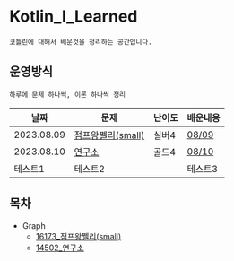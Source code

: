 # Kotlin_I_Learned
```text
코틀린에 대해서 배운것을 정리하는 공간입니다.
```
## 운영방식
```text
하루에 문제 하나씩, 이론 하나씩 정리
```
| 날짜         | 문제                                                  | 난이도 | 배운내용                                                                               |
|------------|-----------------------------------------------------|-----|--------------------------------------------------------------------------------------|
| 2023.08.09 | [점프왕쩰리(small)](https://www.acmicpc.net/problem/16173) | 실버4 |[08/09](https://github.com/jaehan4707/KIL/blob/main/Baekjoon/Graph/16173/08_09.md) |
| 2023.08.10 | [연구소](https://www.acmicpc.net/problem/14502)        | 골드4 |[08/10](https://github.com/jaehan4707/KIL/blob/main/Baekjoon/Graph/14502/08_10.md) |
| 테스트1       | 테스트2                                                |     |테스트3                                                                               |


## 목차
- Graph
  - [16173_점프왕쩰리(small)](https://github.com/jaehan4707/KIL/blob/main/Baekjoon/Graph/16173)
  - [14502_연구소](https://github.com/jaehan4707/KIL/tree/main/Baekjoon/Graph/14502)
